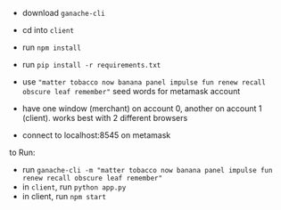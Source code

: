 - download `ganache-cli`
- cd into `client`
- run `npm install`
- run `pip install -r requirements.txt`


- use `"matter tobacco now banana panel impulse fun renew recall obscure leaf remember"` seed words for metamask account
- have one window (merchant) on account 0, another on account 1 (client). works best with 2 different browsers
- connect to localhost:8545 on metamask

to Run:
- run `ganache-cli -m "matter tobacco now banana panel impulse fun renew recall obscure leaf remember"`
- in `client`, run `python app.py`
- in client, run `npm start`